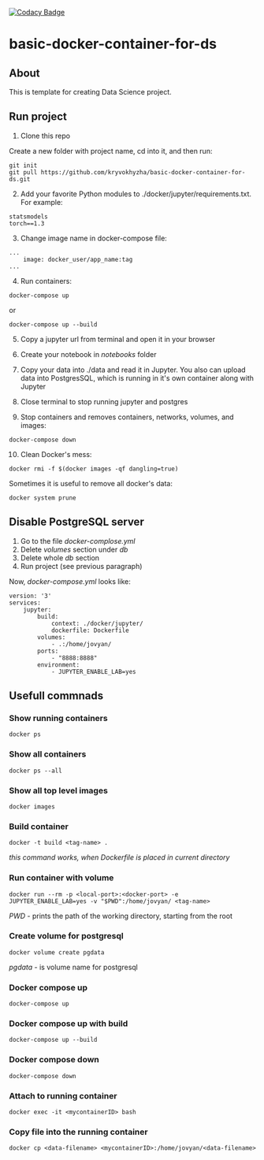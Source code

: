 [![Codacy Badge](https://api.codacy.com/project/badge/Grade/16738458af0643f9a3ec8bec7a634dcb)](https://www.codacy.com/manual/kryvokhyzha/basic-docker-container-for-ds?utm_source=github.com&amp;utm_medium=referral&amp;utm_content=kryvokhyzha/basic-docker-container-for-ds&amp;utm_campaign=Badge_Grade)

# basic-docker-container-for-ds

## About
This is template for creating Data Science project.

## Run project
1.  Clone this repo

Create a new folder with project name, cd into it, and then run:

```
git init
git pull https://github.com/kryvokhyzha/basic-docker-container-for-ds.git
```

2.  Add your favorite Python modules to ./docker/jupyter/requirements.txt. For example:

```
statsmodels
torch==1.3
```

3.  Change image name in docker-compose file:
```
...
    image: docker_user/app_name:tag
...
```

4.  Run containers:

```
docker-compose up
```
or
```
docker-compose up --build
```

5.  Copy a jupyter url from terminal and open it in your browser

6.  Create your notebook in _notebooks_ folder

7.  Copy your data into ./data and read it in Jupyter. You also can upload data into PostgresSQL, which is running in it's own container along with Jupyter
8.  Close terminal to stop running jupyter and postgres
9.  Stop containers and removes containers, networks, volumes, and images:

```
docker-compose down
```

10. Clean Docker's mess:

```
docker rmi -f $(docker images -qf dangling=true)
```

Sometimes it is useful to remove all docker's data:

```
docker system prune
```

## Disable PostgreSQL server
1.  Go to the file _docker-complose.yml_
2.  Delete _volumes_ section under _db_
3.  Delete whole _db_ section 
4.  Run project (see previous paragraph)

Now, _docker-compose.yml_ looks like:
```
version: '3'
services: 
    jupyter:
        build: 
            context: ./docker/jupyter/
            dockerfile: Dockerfile
        volumes: 
            - .:/home/jovyan/
        ports: 
            - "8888:8888"
        environment: 
            - JUPYTER_ENABLE_LAB=yes
```

## Usefull commnads

### Show running containers
```
docker ps
```

### Show all containers
```
docker ps --all
```

### Show all top level images
```
docker images
```

### Build container
```
docker -t build <tag-name> .
```
_this command works, when Dockerfile is placed in current directory_

### Run container with volume
```
docker run --rm -p <local-port>:<docker-port> -e JUPYTER_ENABLE_LAB=yes -v "$PWD":/home/jovyan/ <tag-name>
```
_PWD_ - prints the path of the working directory, starting from the root

### Create volume for postgresql
```
docker volume create pgdata
```

_pgdata_ - is volume name for postgresql

### Docker compose up
```
docker-compose up
```

### Docker compose up with build
```
docker-compose up --build
```

### Docker compose down
```
docker-compose down
```

### Attach to running container
```
docker exec -it <mycontainerID> bash
```

### Copy file into the running container
```
docker cp <data-filename> <mycontainerID>:/home/jovyan/<data-filename>
```
